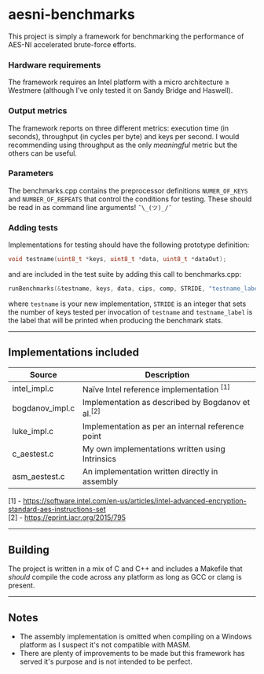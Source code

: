 # aesni-benchmarks

This project is simply a framework for benchmarking the performance of AES-NI
accelerated brute-force efforts.

### Hardware requirements

The framework requires an Intel platform with a micro architecture
≥ Westmere (although I've only tested it on Sandy Bridge and Haswell).

### Output metrics

The framework reports on three different metrics: execution time (in seconds),
throughput (in cycles per byte) and keys per second. I would recommending
using throughput as the only *meaningful* metric but the others can be useful.

### Parameters

The benchmarks.cpp contains the preprocessor definitions `NUMER_OF_KEYS` and
`NUMBER_OF_REPEATS` that control the conditions for testing. These should
be read in as command line arguments! `¯\_(ツ)_/¯`

### Adding tests

Implementations for testing should have the following prototype definition:

```C
void testname(uint8_t *keys, uint8_t *data, uint8_t *dataOut);
```

and are included in the test suite by adding this call to benchmarks.cpp:

```C
runBenchmarks(&testname, keys, data, cips, comp, STRIDE, "testname_label");
```
where `testname` is your new implementation, `STRIDE` is an integer that sets
the number of keys tested per invocation of `testname` and `testname_label` is
the label that will be printed when producing the benchmark stats.

---

## Implementations included

Source          | Description
--------------- | -------------
intel_impl.c    | Naïve Intel reference implementation <sup>[1]</sup>
bogdanov_impl.c | Implementation as described by Bogdanov et al.<sup>[2]</sup>
luke_impl.c     | Implementation as per an internal reference point
c_aestest.c     | My own implementations written using Intrinsics
asm_aestest.c   | An implementation written directly in assembly

[1] - https://software.intel.com/en-us/articles/intel-advanced-encryption-standard-aes-instructions-set  
[2] - https://eprint.iacr.org/2015/795

---

## Building

The project is written in a mix of C and C++ and includes a Makefile that
*should* compile the code across any platform as long as GCC or clang is
present.

---

## Notes

- The assembly implementation is omitted when compiling on a Windows
platform as I suspect it's not compatible with MASM.
- There are plenty of improvements to be made but this framework has
 served it's purpose and is not intended to be perfect.
